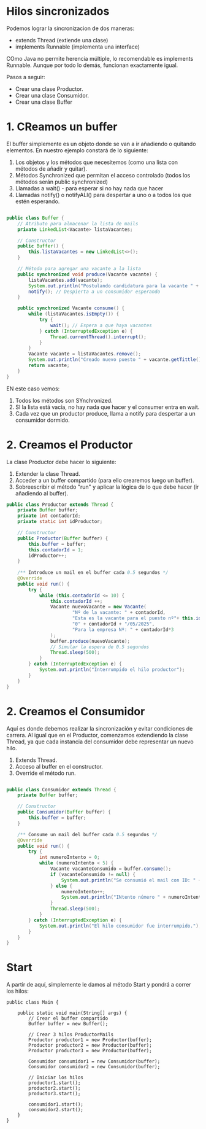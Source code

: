 # Hilos sincronizados

Podemos lograr la sincronizacion de dos maneras:
- extends Thread (extiende una clase)
- implements Runnable (implementa una interface)

COmo Java no permite herencia múltiple, lo recomendable es implements Runnable. Aunque por todo lo demás, funcionan exactamente igual.



Pasos a seguir:
- Crear una clase Productor.
- Crear una clase Consumidor.
- Crear una clase Buffer


# 1. CReamos un buffer

El buffer simplemente es un objeto donde se van a ir añadiendo o quitando elementos. En nuestro ejemplo constará de lo siguiente:

1. Los objetos y los métodos que necesitemos (como una lista con métodos de añadir y quitar).
2. Métodos Synchronized que permitan el acceso controlado (todos los métodos serán public synchronized)
3. Llamadas a wait() - para esperar si no hay nada que hacer 
4. Llamadas notify() o notifyALl() para despertar a uno o a todos los que estén esperando.


```java

public class Buffer {
    // Atributo para almacenar la lista de mails
    private LinkedList<Vacante> listaVacantes;

    // Constructor
    public Buffer() {
        this.listaVacantes = new LinkedList<>();
    }

    // Método para agregar una vacante a la lista
    public synchronized void produce(Vacante vacante) {
        listaVacantes.add(vacante);
        System.out.println("Postulando candidatura para la vacante " + vacante.getTittle() + " con ID " + vacante.getId());
        notify(); // Despierta a un consumidor esperando
    }

    public synchronized Vacante consume() {
        while (listaVacantes.isEmpty()) {
            try {
                wait(); // Espera a que haya vacantes
            } catch (InterruptedException e) {
                Thread.currentThread().interrupt();
            }
        }
        Vacante vacante = listaVacantes.remove();
        System.out.println("Creado nuevo puesto " + vacante.getTittle() + " con ID " + vacante.getId());
        return vacante;
    }
}
```

EN este caso vemos:

1. Todos los métodos son SYnchronized.
2. SI la lista está vacía, no hay nada que hacer y el consumer entra en wait.
3. Cada vez que un productor produce, llama a notify para despertar a un consumidor dormido.



# 2. Creamos el Productor

La clase Productor debe hacer lo siguiente:

1. Extender la clase Thread.
2. Acceder a un buffer compartido (para ello crearemos luego un buffer).
3. Sobreescribir el método "run" y aplicar la lógica de lo que debe hacer (ir añadiendo al buffer). 


```java
public class Productor extends Thread {
    private Buffer buffer;
    private int contadorId;
    private static int idProductor;

    // Constructor
    public Productor(Buffer buffer) {
        this.buffer = buffer;
        this.contadorId = 1;
        idProductor++;
    }
    
    /** Introduce un mail en el buffer cada 0.5 segundos */
    @Override
    public void run() {
        try {
            while (this.contadorId <= 10) {
                this.contadorId ++;
                Vacante nuevoVacante = new Vacante(
                        "Nº de la vacante: " + contadorId,
                        "Esta es la vacante para el puesto nº"+ this.idProductor*7 ,
                        "0" + contadorId + "/05/2025",
                        "Para la empresa Nº: " + contadorId*3
                );
                buffer.produce(nuevoVacante);
                // Simular la espera de 0.5 segundos
                Thread.sleep(500);
            }
        } catch (InterruptedException e) {
            System.out.println("Interrumpido el hilo productor");
        }
    }
}


```


# 2. Creamos el Consumidor

Aquí es donde debemos realizar la sincronización y evitar condiciones de carrera. Al igual que en el Productor, comenzamos extendiendo la clase Thread, ya que cada instancia del consumidor debe representar un nuevo hilo.

1. Extends Thread.
2. Acceso al buffer en el constructor.
2. Override el método run.


```java

public class Consumidor extends Thread {
    private Buffer buffer;

    // Constructor
    public Consumidor(Buffer buffer) {
        this.buffer = buffer;
    }

    /** Consume un mail del buffer cada 0.5 segundos */
    @Override
    public void run() {
        try {
            int numeroIntento = 0;
            while (numeroIntento < 5) {
                Vacante vacanteConsumido = buffer.consume();
                if (vacanteConsumido != null) {
                    System.out.println("Se consumió el mail con ID: " + vacanteConsumido.getId());
                } else {
                    numeroIntento++;
                    System.out.println("INtento número " + numeroIntento);
                }
                Thread.sleep(500);
            }
        } catch (InterruptedException e) {
            System.out.println("El hilo consumidor fue interrumpido.");
        }
    }
}
```


# Start

A partir de aquí, simplemente le damos al método Start y pondrá a correr los hilos:

```
public class Main {

    public static void main(String[] args) {
        // Crear el buffer compartido
        Buffer buffer = new Buffer();

        // Crear 3 hilos ProductorMails
        Productor productor1 = new Productor(buffer);
        Productor productor2 = new Productor(buffer);
        Productor productor3 = new Productor(buffer);

        Consumidor consumidor1 = new Consumidor(buffer);
        Consumidor consumidor2 = new Consumidor(buffer);

        // Iniciar los hilos
        productor1.start();
        productor2.start();
        productor3.start();

        consumidor1.start();
        consumidor2.start();
    }
}
```
